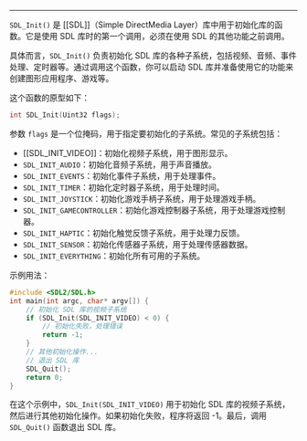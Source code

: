  
---
`SDL_Init()` 是 [[SDL]]（Simple DirectMedia Layer）库中用于初始化库的函数。它是使用 SDL 库时的第一个调用，必须在使用 SDL 的其他功能之前调用。

具体而言，`SDL_Init()` 负责初始化 SDL 库的各种子系统，包括视频、音频、事件处理、定时器等。通过调用这个函数，你可以启动 SDL 库并准备使用它的功能来创建图形应用程序、游戏等。

这个函数的原型如下：
```cpp
int SDL_Init(Uint32 flags);
```

参数 `flags` 是一个位掩码，用于指定要初始化的子系统。常见的子系统包括：
- [[SDL_INIT_VIDEO]]：初始化视频子系统，用于图形显示。
- `SDL_INIT_AUDIO`：初始化音频子系统，用于声音播放。
- `SDL_INIT_EVENTS`：初始化事件子系统，用于处理事件。
- `SDL_INIT_TIMER`：初始化定时器子系统，用于处理时间。
- `SDL_INIT_JOYSTICK`：初始化游戏手柄子系统，用于处理游戏手柄。
- `SDL_INIT_GAMECONTROLLER`：初始化游戏控制器子系统，用于处理游戏控制器。
- `SDL_INIT_HAPTIC`：初始化触觉反馈子系统，用于处理力反馈。
- `SDL_INIT_SENSOR`：初始化传感器子系统，用于处理传感器数据。
- `SDL_INIT_EVERYTHING`：初始化所有可用的子系统。
  
示例用法：
```cpp
#include <SDL2/SDL.h>
int main(int argc, char* argv[]) {
    // 初始化 SDL 库的视频子系统
    if (SDL_Init(SDL_INIT_VIDEO) < 0) {
        // 初始化失败，处理错误
        return -1;
    }
    // 其他初始化操作...
    // 退出 SDL 库
    SDL_Quit();
    return 0;
}
```
在这个示例中，`SDL_Init(SDL_INIT_VIDEO)` 用于初始化 SDL 库的视频子系统，然后进行其他初始化操作。如果初始化失败，程序将返回 -1。最后，调用 `SDL_Quit()` 函数退出 SDL 库。

